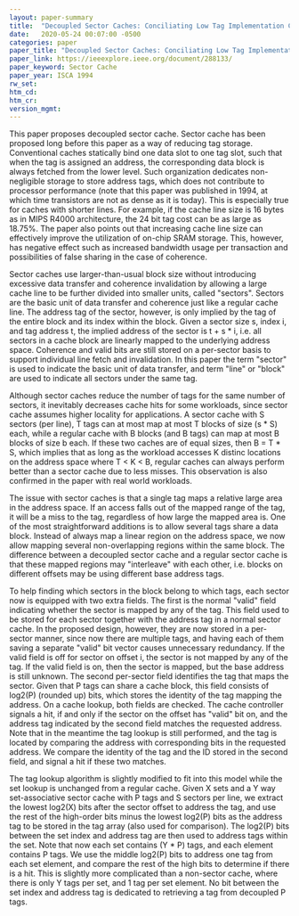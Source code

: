 ```yaml
---
layout: paper-summary
title:  "Decoupled Sector Caches: Conciliating Low Tag Implementation Cost and Low Miss Ratio"
date:   2020-05-24 00:07:00 -0500
categories: paper
paper_title: "Decoupled Sector Caches: Conciliating Low Tag Implementation Cost and Low Miss Ratio"
paper_link: https://ieeexplore.ieee.org/document/288133/
paper_keyword: Sector Cache
paper_year: ISCA 1994
rw_set:
htm_cd:
htm_cr:
version_mgmt:
---
```


This paper proposes decoupled sector cache. Sector cache has been proposed long before this paper as a way of reducing 
tag storage. Conventional caches statically bind one data slot to one tag slot, such that when the tag is assigned an 
address, the corresponding data block is always fetched from the lower level. Such organization dedicates non-negligible 
storage to store address tags, which does not contribute to processor performance (note that this paper was published in
1994, at which time transistors are not as dense as it is today). This is especially true for caches with shorter lines.
For example, if the cache line size is 16 bytes as in MIPS R4000 architecture, the 24 bit tag cost can be as large as 
18.75%. The paper also points out that increasing cache line size can effectively improve the utilization of on-chip
SRAM storage. This, however, has negative effect such as increased bandwidth usage per transaction and possibilities of 
false sharing in the case of coherence.

Sector caches use larger-than-usual block size without introducing excessive data transfer and coherence invalidation 
by allowing a large cache line to be further divided into smaller units, called "sectors". Sectors are the basic
unit of data transfer and coherence just like a regular cache line. The address tag of the sector, however, is only
implied by the tag of the entire block and its index within the block. Given a sector size s, index i, and tag address t,
the implied address of the sector is t + s * i, i.e. all sectors in a cache block are linearly mapped to the underlying 
address space. 
Coherence and valid bits are still stored on a per-sector basis to support individual line fetch and invalidation. 
In this paper the term "sector" is used to indicate the basic unit of data transfer, and term "line" or 
"block" are used to indicate all sectors under the same tag.

Although sector caches reduce the number of tags for the same number of sectors, it inevitably decreases cache hits
for some workloads, since sector cache assumes higher locality for applications. A sector cache with S sectors (per line), 
T tags can at most map at most T blocks of size (s * S) each, while a regular cache with B blocks (and B tags) can map
at most B blocks of size b each. If these two caches are of equal sizes, then B = T * S, which implies that as long as 
the workload accesses K distinc locations on the address space where T < K < B, regular caches can always perform better
than a sector cache due to less misses. This observation is also confirmed in the paper with real world workloads.

The issue with sector caches is that a single tag maps a relative large area in the address space. If an access 
falls out of the mapped range of the tag, it will be a miss to the tag, regardless of how large the mapped area is.
One of the most straightforward additions is to allow several tags share a data block. Instead of always map a linear
region on the address space, we now allow mapping several non-overlapping regions within the same block. The 
difference between a decoupled sector cache and a regular sector cache is that these mapped regions may "interleave"
with each other, i.e. blocks on different offsets may be using different base address tags.

To help finding which sectors in the block belong to which tags, each sector now is equipped with two extra fields.
The first is the normal "valid" field indicating whether the sector is mapped by any of the tag. This field used to be 
stored for each sector together with the address tag in a normal sector cache. 
In the proposed design, however, they are now stored in a per-sector manner, since now there are multiple tags, and 
having each of them saving a separate "valid" bit vector causes unnecessary redundancy. 
If the valid field is off for sector on offset i, the sector is not mapped by any of the tag. If the valid field is on, 
then the sector is mapped, but the base address is still unknown. 
The second per-sector field identifies the tag that maps the sector. Given that P tags can share a cache block, 
this field consists of log2(P) (rounded up) bits, which stores the identity of the tag mapping the address.
On a cache lookup, both fields are checked. The cache controller signals a hit, if and only if the sector on the offset
has "valid" bit on, and the address tag indicated by the second field matches the requested address.
Note that in the meantime the tag lookup is still performed, and the tag is located by comparing the address with 
corresponding bits in the requested address. We compare the identity of the tag and the ID stored in the second field,
and signal a hit if these two matches.

The tag lookup algorithm is slightly modified to fit into this model while the set lookup is unchanged from a regular 
cache.
Given X sets and a Y way set-associative sector cache with P tags and S sectors per line, we extract the 
lowest log2(X) bits after the sector offset to address the tag, and use the rest of the high-order bits minus the lowest 
log2(P) bits as the address tag to be stored in the tag array (also used for comparison). The log2(P) bits between 
the set index and address tag are then used to address tags within the set. Note that now each set contains (Y * P) tags,
and each element contains P tags. We use the middle log2(P) bits to address one tag from each set element, and compare
the rest of the high bits to determine if there is a hit. This is slightly more complicated than a non-sector cache,
where there is only Y tags per set, and 1 tag per set element. No bit between the set index and address tag is dedicated 
to retrieving a tag from decoupled P tags.
